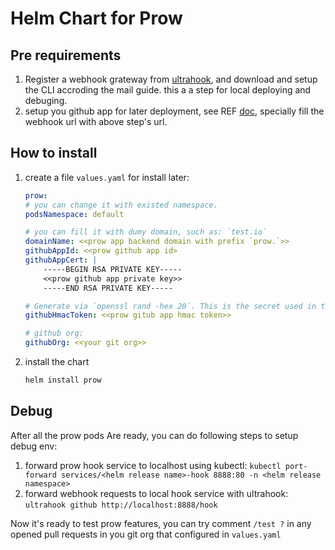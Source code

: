 Helm Chart for Prow
===

## Pre requirements

1. Register a webhook grateway from [ultrahook](https://www.ultrahook.com/), and download and setup the CLI accroding the mail guide. this a a step for local deploying and debuging.
2. setup you github app for later deployment, see REF [doc](https://github.com/kubernetes/test-infra/blob/master/prow/getting_started_deploy.md#github-app), specially fill the webhook url with above step's url.

## How to install

1. create a file `values.yaml` for install later:
    ```yaml
    prow:
    # you can change it with existed namespace.
    podsNamespace: default

    # you can fill it with dumy domain, such as: `test.io`  
    domainName: <<prow app backend domain with prefix `prow.`>>
    githubAppId: <<prow github app id>
    githubAppCert: |
        -----BEGIN RSA PRIVATE KEY-----
        <<prow github app private key>>
        -----END RSA PRIVATE KEY-----

    # Generate via `openssl rand -hex 20`. This is the secret used in the GitHub webhook configuration
    githubHmacToken: <<prow gitub app hmac token>>

    # github org:
    githubOrg: <<your git org>>
    ```
2. install the chart
    ```bash
    helm install prow
    ```

## Debug

After all the prow pods Are ready, you can do following steps to setup debug env:

1. forward prow hook service to localhost using kubectl: `kubectl port-forward services/<helm release name>-hook 8888:80 -n <helm release namespace>`
2. forward webhook requests to local hook service with ultrahook: `ultrahook github http://localhost:8888/hook`

Now it's ready to test prow features, you can try comment `/test ?` in any opened pull requests in you git org that configured in `values.yaml`